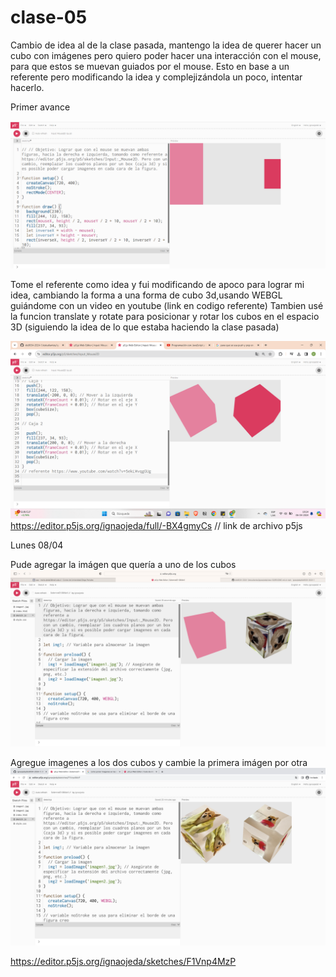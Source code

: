 # clase-05
Cambio de idea al de la clase pasada, mantengo la idea de querer hacer un cubo con imágenes pero quiero poder hacer una interacción con el mouse, para que estos se muevan guiados por el mouse. Esto en base a un referente pero modificando la idea y complejizándola un poco, intentar hacerlo. 

Primer avance

![img](./Img-1.png) 

Tome el referente como idea y fui modificando de apoco para lograr mi idea, cambiando la forma a una forma de cubo 3d,usando WEBGL guiándome con un video en youtube (link en codigo referente)
Tambien usé la funcion translate y rotate para posicionar y rotar los cubos en el espacio 3D (siguiendo la idea de lo que estaba haciendo la clase pasada)

![img](./Img-2.png)
https://editor.p5js.org/ignaojeda/full/-BX4gmyCs // link de archivo p5js


Lunes 08/04

Pude agregar la imágen que quería a uno de los cubos 
![img](./Img-3.png)

Agregue imagenes a los dos cubos y cambie la primera imágen por otra
![img](./Img-4.png)

https://editor.p5js.org/ignaojeda/sketches/F1Vnp4MzP

